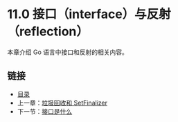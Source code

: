 # 11.0 接口（interface）与反射（reflection）

本章介绍 Go 语言中接口和反射的相关内容。

## 链接

- [目录](directory.html)
- 上一章：[垃圾回收和 SetFinalizer](10.8.html)
- 下一节：[接口是什么](11.1.html)
